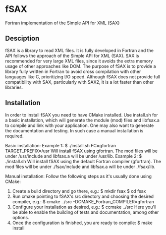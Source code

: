 fSAX
====

Fortran implementation of the Simple API for XML (SAX)

Desciption
----------
fSAX is a library to read XML files. It is fully developed in Fortran and the
API follows the approach of the Simple API for XML (SAX).
SAX is recommended for very large XML files, since it avoids the
extra memory usage of other approaches like DOM.
The purpose of fSAX is to provide a library fully written in Fortran to avoid
cross compilation with other languages like C, prioritizing I/O speed.
Although fSAX does not provide full compatibility with SAX, particularly with
SAX2, it is a lot faster than other libraries.

Installation
------------
In order to install fSAX you need to have CMake installed.
Use install.sh for a basic installation, which will generate the module (mod)
files and libfsax.a to compile and link with your application.
One may also want to generate the documentation and testing. In such case a
manual installation is required.

Basic installation:
Example 1:
$ ./install.sh FC=gfortran TARGET_PREFIX=/usr
Will install fSAX using gfortran. The mod files will be under /usr/include and
libfsax.a will be under /usr/lib.
Example 2:
$ ./install.sh
Will install fSAX using the default Fortran compiler (gfortran). The mod files
will be under ./fsax/include and libfsax.a will be under ./fsax/lib.

Manual installation:
Follow the following steps as it's usually done using CMake:
1) Create a build directory and go there, e.g.:
$ mkdir fsax
$ cd fsax
2) Run cmake pointing to fSAX's src directory and choosing the desired
compiler, e.g.:
$ cmake ../src -DCMAKE_Fortran_COMPILER=gfortran
3) Configure your installation as desired, e.g.:
$ ccmake ../src
Here you'll be able to enable the building of tests and documentation, among other options.
4) Once the configuration is finished, you are ready to compile:
$ make install

